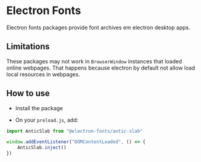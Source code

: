# Electron Fonts

Electron fonts packages provide font archives em electron desktop apps.

## Limitations

These packages may not work in `BrowserWindow` instances that loaded online webpages. That happens because electron by default not allow load local resources in webpages.

## How to use

* Install the package

* On your `preload.js`, add:

```ts
import AnticSlab from "@electron-fonts/antic-slab"

window.addEventListener("DOMContentLoaded", () => {
    AnticSlab.inject()
})
```